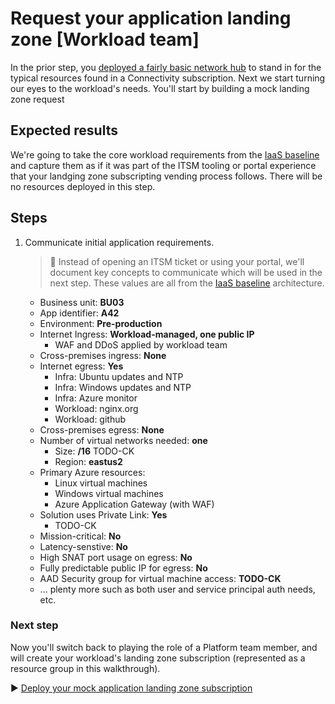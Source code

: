 # Request your application landing zone [Workload team]

In the prior step, you [deployed a fairly basic network hub](./02-connectivity-subscription.md) to stand in for the typical resources found in a Connectivity subscription. Next we start turning our eyes to the workload's needs. You'll start by building a mock landing zone request

## Expected results

We're going to take the core workload requirements from the [IaaS baseline](https://github.com/mspnp/iaas-baseline) and capture them as if it was part of the ITSM tooling or portal experience that your landging zone subscripting vending process follows. There will be no resources deployed in this step.

## Steps

1. Communicate initial application requirements.

   > :book: Instead of opening an ITSM ticket or using your portal, we'll document key concepts to communicate which will be used in the next step. These values are all from the [IaaS baseline](https://github.com/mspnp/iaas-baseline) architecture.

   - Business unit: **BU03**
   - App identifier: **A42**
   - Environment: **Pre-production**
   - Internet Ingress: **Workload-managed, one public IP**
     - WAF and DDoS applied by workload team
   - Cross-premises ingress: **None**
   - Internet egress: **Yes**
     - Infra: Ubuntu updates and NTP
     - Infra: Windows updates and NTP
     - Infra: Azure monitor
     - Workload: nginx.org
     - Workload: github
   - Cross-premises egress: **None**
   - Number of virtual networks needed: **one**
     - Size: **/16** TODO-CK
     - Region: **eastus2**
   - Primary Azure resources:
     - Linux virtual machines
     - Windows virtual machines
     - Azure Application Gateway (with WAF)
   - Solution uses Private Link: **Yes**
     - TODO-CK
   - Mission-critical: **No**
   - Latency-senstive: **No**
   - High SNAT port usage on egress: **No**
   - Fully predictable public IP for egress: **No**
   - AAD Security group for virtual machine access: **TODO-CK**
   - ... plenty more such as both user and service principal auth needs, etc.

### Next step

Now you'll switch back to playing the role of a Platform team member, and will create your workload's landing zone subscription (represented as a resource group in this walkthrough).

:arrow_forward: [Deploy your mock application landing zone subscription](./04-subscription-vending-execute.md)